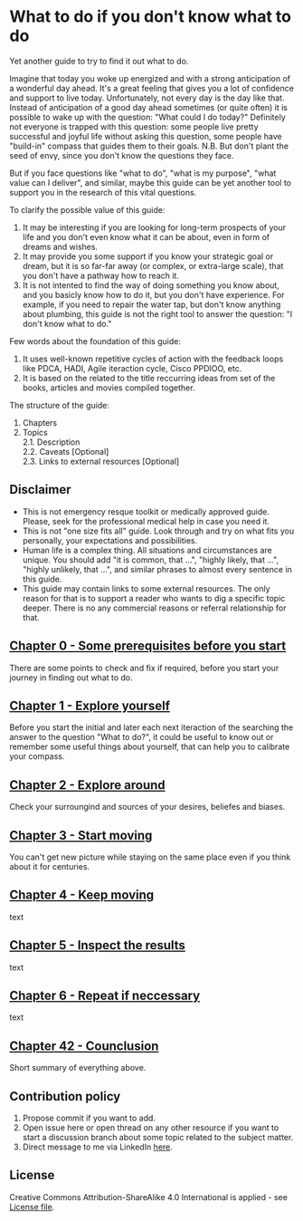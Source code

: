 # What to do if you don't know what to do
Yet another guide to try to find it out what to do.  

Imagine that today you woke up energized and with a strong anticipation of a wonderful day ahead. It's a great feeling that gives you a lot of confidence and support to live today. Unfortunately, not every day is the day like that. Instead of anticipation of a good day ahead sometimes (or quite often) it is possible to wake up with the question: "What could I do today?" Definitely not everyone is trapped with this question: some people live pretty successful and joyful life without asking this question, some people have "build-in" compass that guides them to their goals. N.B. But don't plant the seed of envy, since you don't know the questions they face.

But if you face questions like "what to do", "what is my purpose", "what value can I deliver", and similar, maybe this guide can be yet another tool to support you in the research of this vital questions. 

To clarify the possible value of this guide: 
1. It may be interesting if you are looking for long-term prospects of your life and you don't even know what it can be about, even in form of dreams and wishes.  
2. It may provide you some support if you know your strategic goal or dream, but it is so far-far away (or complex, or extra-large scale), that you don't have a pathway how to reach it. 
3. It is not intented to find the way of doing something you know about, and you basicly know how to do it, but you don't have experience. For example, if you need to repair the water tap, but don't know anything about plumbing, this guide is not the right tool to answer the question: "I don't know what to do." 

Few words about the foundation of this guide:
1. It uses well-known repetitive cycles of action with the feedback loops like PDCA, HADI, Agile iteraction cycle, Cisco PPDIOO, etc. 
2. It is based on the related to the title reccurring ideas from set of the books, articles and movies compiled together. 

The structure of the guide:
1. Chapters 
2. Topics  
    2.1. Description  
    2.2. Caveats [Optional]  
    2.3. Links to external resources [Optional]

## Disclaimer
* This is not emergency resque toolkit or medically approved guide. Please, seek for the professional medical help in case you need it. 
* This is not "one size fits all" guide. Look through and try on what fits you personally, your expectations and possibilities. 
* Human life is a complex thing. All situations and circumstances are unique. You should add "it is common, that ...", "highly likely, that ...", "highly unlikely, that ...", and similar phrases to almost every sentence in this guide. 
* This guide may contain links to some external resources. The only reason for that is to support a reader who wants to dig a specific topic deeper. There is no any commercial reasons or referral relationship for that. 

## [Chapter 0 - Some prerequisites before you start](/prerequisited.md)
There are some points to check and fix if required, before you start your journey in finding out what to do. 

## [Chapter 1 - Explore yourself](/explore_yourself.md)
Before you start the initial and later each next iteraction of the searching the answer to the question "What to do?", it could be useful to know out or remember some useful things about yourself, that can help you to calibrate your compass. 

## [Chapter 2 - Explore around](/explore_around.md)
Check your surroungind and sources of your desires, beliefes and biases.

## [Chapter 3 - Start moving](/start_moving.md)
You can't get new picture while staying on the same place even if you think about it for centuries.

## [Chapter 4 - Keep moving](/keep_moving.md)
text

## [Chapter 5 - Inspect the results](/inspect.md)
text

## [Chapter 6 - Repeat if neccessary](/repeat.md)
text

## [Chapter 42 - Counclusion](/conclusion.md)
Short summary of everything above.

## Contribution policy
1. Propose commit if you want to add. 
2. Open issue here or open thread on any other resource if you want to start a discussion branch about some topic related to the subject matter. 
3. Direct message to me via LinkedIn [here](https://www.linkedin.com/in/vl-morozov/).

## License
Creative Commons Attribution-ShareAlike 4.0 International is applied - see [License file](/license.md). 
